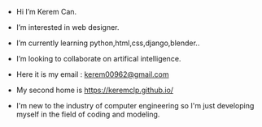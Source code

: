 -  Hi I’m Kerem Can.
-  I’m interested in web designer.
-  I’m currently learning python,html,css,django,blender.. 
-  I’m looking to collaborate on artifical intelligence.
-  Here it is my email : kerem00962@gmail.com

- My second home is https://keremclp.github.io/

- I'm new to the industry of computer engineering so I'm just developing myself in the field of coding and modeling.
